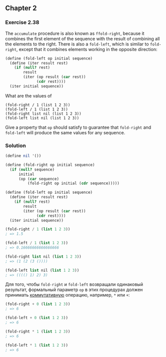 ## Chapter 2

### Exercise 2.38

The `accumulate` procedure is also known as `ffold-right`, because it combines the first element of the sequence with the result of combining all the elements to the right. There is also a `fold-left`, which is similar to `fold-right`, except that it combines elements working in the opposite direction:

```scheme
(define (fold-left op initial sequence)
  (define (iter result rest)
    (if (null? rest)
        result
        (iter (op result (car rest))
              (cdr rest))))
  (iter initial sequence))
```

What are the values of

```
(fold-right / 1 (list 1 2 3))
(fold-left / 1 (list 1 2 3))
(fold-right list nil (list 1 2 3))
(fold-left list nil (list 1 2 3))
```

Give a property that `op` should satisfy to guarantee that `fold-right` and `fold-left` will produce the same values for any sequence.

### Solution

```scheme
(define nil '())

(define (fold-right op initial sequence)
  (if (null? sequence)
      initial
      (op (car sequence)
          (fold-right op initial (cdr sequence)))))

(define (fold-left op initial sequence)
  (define (iter result rest)
    (if (null? rest)
        result
        (iter (op result (car rest))
              (cdr rest))))
  (iter initial sequence))

(fold-right / 1 (list 1 2 3))
; => 1.5

(fold-left / 1 (list 1 2 3))
; => 0.16666666666666666

(fold-right list nil (list 1 2 3))
; => (1 (2 (3 ())))

(fold-left list nil (list 1 2 3))
; => (((() 1) 2) 3)
```

Для того, чтобы `fold-right` и `fold-left` возвращали одинаковый результат, формальный параметр `op` в этих процедурах должен принимать [коммутативную](http://dict.sernam.ru/index.php?id=688) операцию, например, `*` или `+`:

```scheme
(fold-right + 0 (list 1 2 3))
; => 6

(fold-left + 0 (list 1 2 3))
; => 6

(fold-right * 1 (list 1 2 3))
; => 6

(fold-left * 1 (list 1 2 3))
; => 6
```

